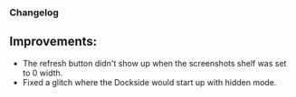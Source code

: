 ### Changelog

## Improvements:

- The refresh button didn't show up when the screenshots shelf was set to 0 width.
- Fixed a glitch where the Dockside would start up with hidden mode.
